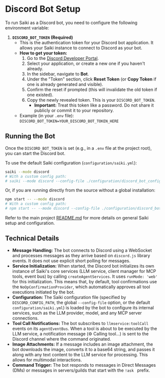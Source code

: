 # Discord Bot Setup

To run Saiki as a Discord bot, you need to configure the following environment variable:

1.  **`DISCORD_BOT_TOKEN` (Required)**
    *   This is the authentication token for your Discord bot application. It allows your Saiki instance to connect to Discord as your bot.
    *   **How to get your token:**
        1.  Go to the [Discord Developer Portal](https://discord.com/developers/applications).
        2.  Select your application, or create a new one if you haven't already.
        3.  In the sidebar, navigate to **Bot**.
        4.  Under the "Token" section, click **Reset Token** (or **Copy Token** if one is already generated and visible).
        5.  Confirm the reset if prompted (this will invalidate the old token if one existed).
        6.  Copy the newly revealed token. This is your `DISCORD_BOT_TOKEN`.
            *   **Important:** Treat this token like a password. Do not share it publicly or commit it to your repository.
    *   Example (in your `.env` file):
        `DISCORD_BOT_TOKEN=YOUR_DISCORD_BOT_TOKEN_HERE`

## Running the Bot

Once the `DISCORD_BOT_TOKEN` is set (e.g., in a `.env` file at the project root), you can start the Discord bot.

To use the default Saiki configuration (`configuration/saiki.yml`):
```bash
saiki --mode discord
# With a custom config path:
# saiki --mode discord --config-file ./configuration/discord_bot_config.yml
```

Or, if you are running directly from the source without a global installation:
```bash
npm start -- --mode discord
# With a custom config path:
# npm start -- --mode discord --config-file ./configuration/discord_bot_config.yml
```

Refer to the main project [README.md](../../../README.md) for more details on general Saiki setup and configuration.

## Technical Details

*   **Message Handling:** The bot connects to Discord using a WebSocket and processes messages as they arrive based on `discord.js` library events. It does not use explicit short polling for messages.
*   **Service Initialization:** When started, the Discord bot initializes its own instance of Saiki's core services (LLM service, client manager for MCP tools, event bus) by calling `createAgentServices`. It uses `runMode: 'web'` for this initialization. This means that, by default, tool confirmations use the `NoOpConfirmationProvider`, which automatically approves all tool executions initiated by the bot.
*   **Configuration:** The Saiki configuration file (specified by `DISCORD_CONFIG_PATH`, the global `--config-file` option, or the default `configuration/saiki.yml`) is loaded by the bot to configure its internal services, such as the LLM provider, model, and any MCP server connections.
*   **Tool Call Notifications:** The bot subscribes to `llmservice:toolCall` events on its `agentEventBus`. When a tool is about to be executed by the LLM service, a notification message (⚙️ Calling tool...) is sent to the Discord channel where the command originated.
*   **Image Attachments:** If a message includes an image attachment, the bot downloads the image, converts it to a base64 string, and passes it along with any text content to the LLM service for processing. This allows for multimodal interactions.
*   **Command Trigger:** The bot responds to messages in Direct Messages (DMs) or messages in servers/guilds that start with the `!ask ` prefix. 